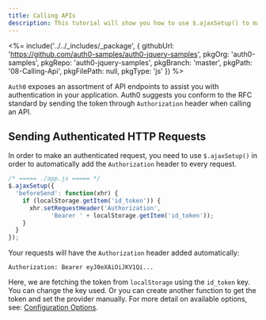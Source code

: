 ```yaml
---
title: Calling APIs
description: This tutorial will show you how to use $.ajaxSetup() to make authenticated API calls.
---
```


<%= include('../../_includes/_package', {
  githubUrl: 'https://github.com/auth0-samples/auth0-jquery-samples',
  pkgOrg: 'auth0-samples',
  pkgRepo: 'auth0-jquery-samples',
  pkgBranch: 'master',
  pkgPath: '08-Calling-Api',
  pkgFilePath: null,
  pkgType: 'js'
}) %>

`Auth0` exposes an assortment of API endpoints to assist you with authentication in your application. Auth0 suggests you conform to the RFC standard by sending the token through `Authorization` header when calling an API.

## Sending Authenticated HTTP Requests

In order to make an authenticated request, you need to use `$.ajaxSetup()` in order to automatically add the `Authorization` header to every request.

```javascript
/* ===== ./app.js ===== */
$.ajaxSetup({
  'beforeSend': function(xhr) {
    if (localStorage.getItem('id_token')) {
      xhr.setRequestHeader('Authorization',
            'Bearer ' + localStorage.getItem('id_token'));
    }
  }
});
```

Your requests will have the `Authorization` header added automatically:

`Authorization: Bearer eyJ0eXAiOiJKV1Qi...`

Here, we are fetching the token from `localStorage` using the `id_token` key. You can change the key used. Or you can create another function to get the token and set the provider manually. For more detail on available options, see: [Configuration Options](https://github.com/auth0/angular2-jwt#configuration-options).
